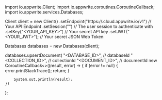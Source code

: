 import io.appwrite.Client;
import io.appwrite.coroutines.CoroutineCallback;
import io.appwrite.services.Databases;

Client client = new Client()
    .setEndpoint("https://<REGION>.cloud.appwrite.io/v1") // Your API Endpoint
    .setSession("") // The user session to authenticate with
    .setKey("<YOUR_API_KEY>") // Your secret API key
    .setJWT("<YOUR_JWT>"); // Your secret JSON Web Token

Databases databases = new Databases(client);

databases.upsertDocument(
    "<DATABASE_ID>", // databaseId
    "<COLLECTION_ID>", // collectionId
    "<DOCUMENT_ID>", // documentId
    new CoroutineCallback<>((result, error) -> {
        if (error != null) {
            error.printStackTrace();
            return;
        }

        System.out.println(result);
    })
);

